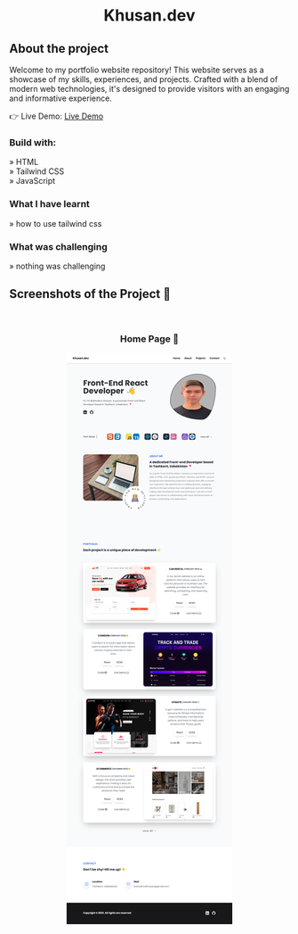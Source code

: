 <div align='center'><h1>Khusan.dev</h1></div>
<h2>About the project</h2>

  <p> Welcome to my portfolio website repository! This website serves as a showcase of my skills, experiences, and projects. Crafted with a blend of modern web technologies, it's designed to provide visitors with an engaging and informative experience.</p>

👉 Live Demo: <a href='https://khusan-portfolio-website.netlify.app'>Live Demo</a>

<h3>Build with:</h3>

» HTML <br>
» Tailwind CSS <br>
» JavaScript

<h3>What I have learnt</h3>

» how to use tailwind css<br>

<h3>What was challenging</h3>

» nothing was challenging <br>




<h2>Screenshots of the Project 📸</h2>
<br>
<h3 align='center'>Home Page 🏡</h3>

<div align='center'>
<img src='dist/img/screencapture-khusan-portfolio-website-netlify-app-2024-01-04-19_57_22.png'/>

</div>
